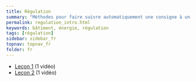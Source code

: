 ```yaml
---
title: Régulation
summary: "Méthodes pour faire suivre automatiquement une consigne à un équipement"
permalink: regulation_intro.html
keywords: bâtiment, énergie, régulation
tags: [régulation]
sidebar: sidebar_fr
topnav: topnav_fr
folder: fr
---
```


* [Leçon 1](/cvc_1.html) (1 vidéo)
* [Leçon 2](/cvc_2.html) (1 vidéo)
